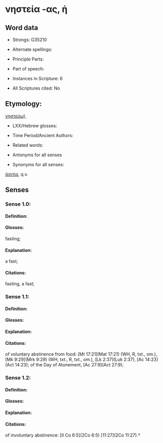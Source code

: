 # νηστεία -ας, ἡ

<!-- Status: S2=NeedsEdits -->
<!-- Lexica used for edits:   -->

## Word data

* Strongs: G35210

* Alternate spellings:



* Principle Parts: 


* Part of speech: 


* Instances in Scripture: 6

* All Scriptures cited: No

## Etymology: 

[νηστεύω]()),

* LXX/Hebrew glosses: 


* Time Period/Ancient Authors: 


* Related words: 

* Antonyms for all senses

* Synonyms for all senses: 

 [ἀσιτία](../G07760/01.md), q.v.

## Senses 


### Sense  1.0: 

#### Definition: 

#### Glosses: 

fasting; 

#### Explanation: 

a fast; 

#### Citations: 

fasting, a fast;

### Sense  1.1: 

#### Definition: 


#### Glosses:



#### Explanation:



#### Citations: 

of voluntary abstinence from food: [Mt 17:21](Mat 17:21) (WH, R, txt., om.), [Mk 9:29](Mrk 9:29) (WH, txt., R, txt., om.), [Lk 2:37](Luk 2:37), [Ac 14:23](Act 14:23); of the Day of Atonement, [Ac 27:9](Act 27:9);

### Sense  1.2: 

#### Definition: 


#### Glosses:



#### Explanation:



#### Citations: 

of involuntary abstinence: [II Co 6:5](2Co 6:5) [11:27](2Co 11:27).†
